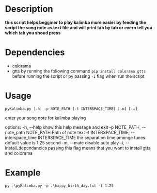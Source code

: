
# Description

**this script helps begginer to play kalimba more easier by feeding the script the song note as text file and will print tab by tab or evern tell you which tab you shoud press**

  

# Dependencies

- colorama
- gtts
 by running the following command `pip install colorama gtts` before running the script or py passing `-i` flag when run the script

  

# Usage

`pyKalimba.py [-h] -p NOTE_PATH [-t INTERSPACE_TIME] [-m] [-i]`

enter your song note for kalimba playing

options:
  -h, --help            show this help message and exit
  -p NOTE_PATH, --note_path NOTE_PATH
                        Path of note text
  -t INTERSPACE_TIME, --interspace_time INTERSPACE_TIME
                        the separation time amonge tunes default value is 1.25 second
  -m, --mute            disable auto play
  -i, --install_dependancies
                        passing this flag means that you want to install gtts and colorama
 
 # Example
`py .\pyKalimba.py -p .\happy_birth_day.txt -t 1.25`